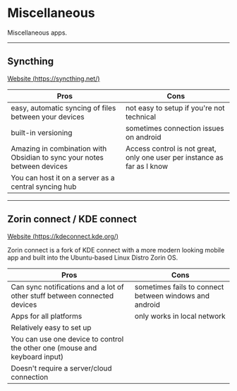# Miscellaneous

Miscellaneous apps.

---

## Syncthing

[Website (https://syncthing.net/)](https://syncthing.net/)

| Pros                                                                    | Cons                                                                     |
| ----------------------------------------------------------------------- | ------------------------------------------------------------------------ |
| easy, automatic syncing of files between your devices                   | not easy to setup if you're not technical                                |
| built-in versioning                                                     | sometimes connection issues on android                                   |
| Amazing in combination with Obsidian to sync your notes between devices | Access control is not great, only one user per instance as far as I know |
| You can host it on a server as a central syncing hub                    |                                                                          |

---

## Zorin connect / KDE connect

[Website (https://kdeconnect.kde.org/)](https://kdeconnect.kde.org/)

Zorin connect is a fork of KDE connect with a more modern looking mobile app and built into the Ubuntu-based Linux Distro Zorin OS.

| Pros                                                                       | Cons                                                   |
| -------------------------------------------------------------------------- | ------------------------------------------------------ |
| Can sync notifications and a lot of other stuff between connected devices  | sometimes fails to connect between windows and android |
| Apps for all platforms                                                     | only works in local network                            |
| Relatively easy to set up                                                  |                                                        |
| You can use one device to control the other one (mouse and keyboard input) |                                                        |
| Doesn't require a server/cloud connection                                  |                                                        |
